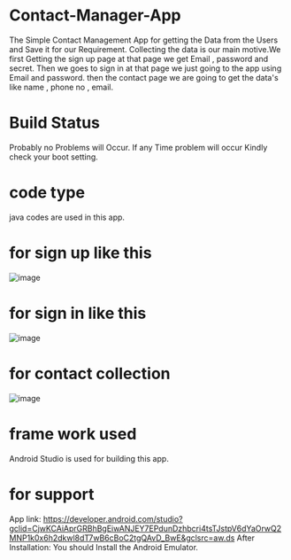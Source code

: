 # Contact-Manager-App
The Simple Contact Management App for getting the Data from the Users and Save it for our Requirement.
Collecting the data is our main motive.We first Getting the sign up page at that page we get Email , password and secret.
Then we goes to sign in at that page we just going to the app using Email and password.
then the contact page we are going to get the data's like name , phone no , email.

#  Build Status
Probably no Problems will Occur.
If any Time problem will occur Kindly check your boot setting.

# code type
java codes are used in this app.

# for sign up  like this
![image](https://user-images.githubusercontent.com/101492188/158049000-faaf1126-4c08-4895-8a95-124dec1e8551.png)

# for sign in like this
![image](https://user-images.githubusercontent.com/101492188/158049079-af3f69e7-6ab6-4e52-8e53-88829a4e0216.png)

# for contact collection 
![image](https://user-images.githubusercontent.com/101492188/158049134-18af9216-b761-43ea-b565-c1ee23d61a70.png)

# frame work used
Android Studio is used for building this app.

# for support 
App link: https://developer.android.com/studio?gclid=CjwKCAiAprGRBhBgEiwANJEY7EPdunDzhbcri4tsTJstpV6dYaOrwQ2MNP1k0x6h2dkwl8dT7wB6cBoC2tgQAvD_BwE&gclsrc=aw.ds
After Installation: You should Install the Android Emulator.



